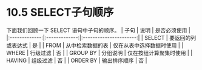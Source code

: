 # 10.5 SELECT子句顺序
下面我们回顾一下 SELECT 语句中子句的顺序。
| 子句          | 说明     |   是否必须使用              |
|:-------------:|:-------------:|:----------------------:|
| SELECT   | 要返回的列或表达式 | 是 |
| FROM   | 从中检索数据的表 | 仅在从表中选择数据时使用 |
| WHERE   | 行级过滤 | 否 |
| GROUP BY   | 分组说明 | 仅在按组计算聚集时使用 |
| HAVING   | 组级过滤 | 否 |
| ORDER BY   | 输出排序顺序 | 否 |
